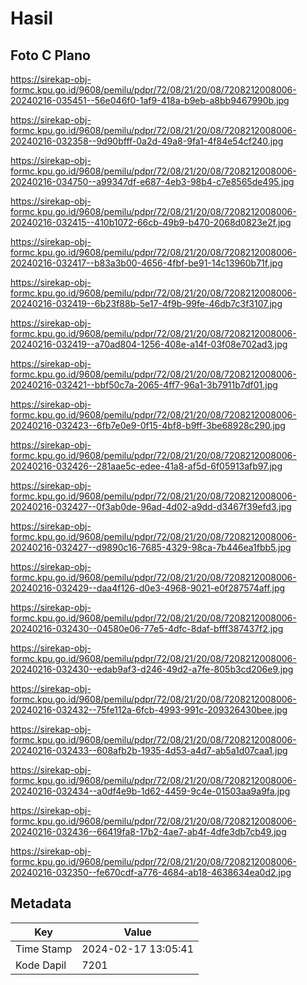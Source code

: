 # Hasil

## Foto C Plano

https://sirekap-obj-formc.kpu.go.id/9608/pemilu/pdpr/72/08/21/20/08/7208212008006-20240216-035451--56e046f0-1af9-418a-b9eb-a8bb9467990b.jpg

https://sirekap-obj-formc.kpu.go.id/9608/pemilu/pdpr/72/08/21/20/08/7208212008006-20240216-032358--9d90bfff-0a2d-49a8-9fa1-4f84e54cf240.jpg

https://sirekap-obj-formc.kpu.go.id/9608/pemilu/pdpr/72/08/21/20/08/7208212008006-20240216-034750--a99347df-e687-4eb3-98b4-c7e8565de495.jpg

https://sirekap-obj-formc.kpu.go.id/9608/pemilu/pdpr/72/08/21/20/08/7208212008006-20240216-032415--410b1072-66cb-49b9-b470-2068d0823e2f.jpg

https://sirekap-obj-formc.kpu.go.id/9608/pemilu/pdpr/72/08/21/20/08/7208212008006-20240216-032417--b83a3b00-4656-4fbf-be91-14c13960b71f.jpg

https://sirekap-obj-formc.kpu.go.id/9608/pemilu/pdpr/72/08/21/20/08/7208212008006-20240216-032419--6b23f88b-5e17-4f9b-99fe-46db7c3f3107.jpg

https://sirekap-obj-formc.kpu.go.id/9608/pemilu/pdpr/72/08/21/20/08/7208212008006-20240216-032419--a70ad804-1256-408e-a14f-03f08e702ad3.jpg

https://sirekap-obj-formc.kpu.go.id/9608/pemilu/pdpr/72/08/21/20/08/7208212008006-20240216-032421--bbf50c7a-2065-4ff7-96a1-3b7911b7df01.jpg

https://sirekap-obj-formc.kpu.go.id/9608/pemilu/pdpr/72/08/21/20/08/7208212008006-20240216-032423--6fb7e0e9-0f15-4bf8-b9ff-3be68928c290.jpg

https://sirekap-obj-formc.kpu.go.id/9608/pemilu/pdpr/72/08/21/20/08/7208212008006-20240216-032426--281aae5c-edee-41a8-af5d-6f05913afb97.jpg

https://sirekap-obj-formc.kpu.go.id/9608/pemilu/pdpr/72/08/21/20/08/7208212008006-20240216-032427--0f3ab0de-96ad-4d02-a9dd-d3467f39efd3.jpg

https://sirekap-obj-formc.kpu.go.id/9608/pemilu/pdpr/72/08/21/20/08/7208212008006-20240216-032427--d9890c16-7685-4329-98ca-7b446ea1fbb5.jpg

https://sirekap-obj-formc.kpu.go.id/9608/pemilu/pdpr/72/08/21/20/08/7208212008006-20240216-032429--daa4f126-d0e3-4968-9021-e0f287574aff.jpg

https://sirekap-obj-formc.kpu.go.id/9608/pemilu/pdpr/72/08/21/20/08/7208212008006-20240216-032430--04580e06-77e5-4dfc-8daf-bfff387437f2.jpg

https://sirekap-obj-formc.kpu.go.id/9608/pemilu/pdpr/72/08/21/20/08/7208212008006-20240216-032430--edab9af3-d246-49d2-a7fe-805b3cd206e9.jpg

https://sirekap-obj-formc.kpu.go.id/9608/pemilu/pdpr/72/08/21/20/08/7208212008006-20240216-032432--75fe112a-6fcb-4993-991c-209326430bee.jpg

https://sirekap-obj-formc.kpu.go.id/9608/pemilu/pdpr/72/08/21/20/08/7208212008006-20240216-032433--608afb2b-1935-4d53-a4d7-ab5a1d07caa1.jpg

https://sirekap-obj-formc.kpu.go.id/9608/pemilu/pdpr/72/08/21/20/08/7208212008006-20240216-032434--a0df4e9b-1d62-4459-9c4e-01503aa9a9fa.jpg

https://sirekap-obj-formc.kpu.go.id/9608/pemilu/pdpr/72/08/21/20/08/7208212008006-20240216-032436--66419fa8-17b2-4ae7-ab4f-4dfe3db7cb49.jpg

https://sirekap-obj-formc.kpu.go.id/9608/pemilu/pdpr/72/08/21/20/08/7208212008006-20240216-032350--fe670cdf-a776-4684-ab18-4638634ea0d2.jpg


## Metadata

| Key        | Value               |
| ---------- | ------------------- |
| Time Stamp | 2024-02-17 13:05:41 |
| Kode Dapil | 7201                |




